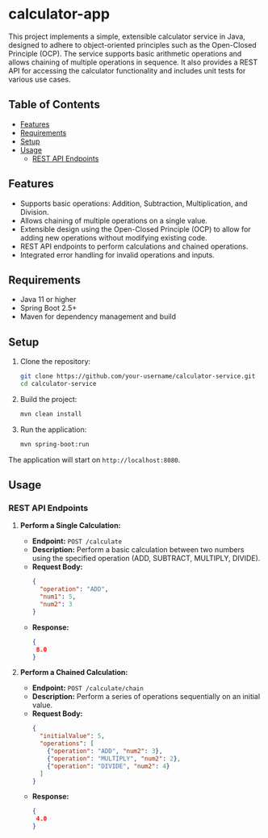 # calculator-app
This project implements a simple, extensible calculator service in Java, designed to adhere to object-oriented principles such as the Open-Closed Principle (OCP). The service supports basic arithmetic operations and allows chaining of multiple operations in sequence. It also provides a REST API for accessing the calculator functionality and includes unit tests for various use cases.

## Table of Contents
- [Features](#features)
- [Requirements](#requirements)
- [Setup](#setup)
- [Usage](#usage)
  - [REST API Endpoints](#rest-api-endpoints)

## Features
- Supports basic operations: Addition, Subtraction, Multiplication, and Division.
- Allows chaining of multiple operations on a single value.
- Extensible design using the Open-Closed Principle (OCP) to allow for adding new operations without modifying existing code.
- REST API endpoints to perform calculations and chained operations.
- Integrated error handling for invalid operations and inputs.

## Requirements
- Java 11 or higher
- Spring Boot 2.5+
- Maven for dependency management and build

## Setup
1. Clone the repository:
    ```bash
    git clone https://github.com/your-username/calculator-service.git
    cd calculator-service
    ```

2. Build the project:
    ```bash
    mvn clean install
    ```

3. Run the application:
    ```bash
    mvn spring-boot:run
    ```

The application will start on `http://localhost:8080`.

## Usage

### REST API Endpoints

1. **Perform a Single Calculation:**
   - **Endpoint:** `POST /calculate`
   - **Description:** Perform a basic calculation between two numbers using the specified operation (ADD, SUBTRACT, MULTIPLY, DIVIDE).
   - **Request Body:**
     ```json
     {
       "operation": "ADD",
       "num1": 5,
       "num2": 3
     }
     ```
   - **Response:**
     ```json
     {
      8.0
     }
     ```

2. **Perform a Chained Calculation:**
   - **Endpoint:** `POST /calculate/chain`
   - **Description:** Perform a series of operations sequentially on an initial value.
   - **Request Body:**
     ```json
     {
       "initialValue": 5,
       "operations": [
         {"operation": "ADD", "num2": 3},
         {"operation": "MULTIPLY", "num2": 2},
         {"operation": "DIVIDE", "num2": 4}
       ]
     }
     ```
   - **Response:**
     ```json
     {
      4.0
     }
     ```
